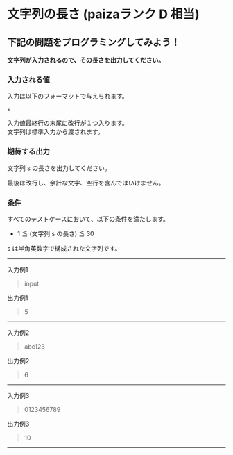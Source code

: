 # 文字列の長さ (paizaランク D 相当)
## 下記の問題をプログラミングしてみよう！
**文字列が入力されるので、その長さを出力してください。**

### 入力される値
入力は以下のフォーマットで与えられます。
```
s
```

入力値最終行の末尾に改行が１つ入ります。  
文字列は標準入力から渡されます。

### 期待する出力
文字列 s の長さを出力してください。

最後は改行し、余計な文字、空行を含んではいけません。

### 条件
すべてのテストケースにおいて、以下の条件を満たします。

- 1 ≦ (文字列 s の長さ) ≦ 30
    
s は半角英数字で構成された文字列です。

---
入力例1
> input

出力例1
> 5

---
入力例2
> abc123

出力例2
> 6

---
入力例3
> 0123456789

出力例3
> 10

---